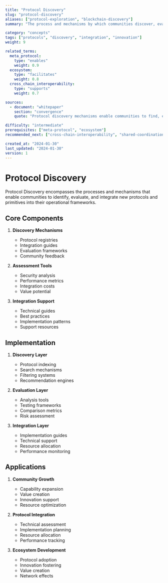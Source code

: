 ```yaml
---
title: "Protocol Discovery"
slug: "protocol-discovery"
aliases: ["protocol-exploration", "blockchain-discovery"]
summary: "The process and mechanisms by which communities discover, evaluate, and integrate new protocols and primitives into their operations."

category: "concepts"
tags: ["protocols", "discovery", "integration", "innovation"]
weight: 9

related_terms:
  meta_protocol:
    type: "enables"
    weight: 0.9
  ecosystem:
    type: "facilitates"
    weight: 0.8
  cross_chain_interoperability:
    type: "supports"
    weight: 0.7

sources:
  - document: "whitepaper"
    section: "convergence"
    quote: "Protocol discovery mechanisms enable communities to find, evaluate, and integrate new protocols and primitives that enhance their capabilities and value creation potential."

difficulty: "intermediate"
prerequisites: ["meta-protocol", "ecosystem"]
recommended_next: ["cross-chain-interoperability", "shared-coordination-resources"]

created_at: "2024-01-30"
last_updated: "2024-01-30"
version: 1
---
```


# Protocol Discovery

Protocol Discovery encompasses the processes and mechanisms that enable communities to identify, evaluate, and integrate new protocols and primitives into their operational frameworks.

## Core Components

1. **Discovery Mechanisms**
   - Protocol registries
   - Integration guides
   - Evaluation frameworks
   - Community feedback

2. **Assessment Tools**
   - Security analysis
   - Performance metrics
   - Integration costs
   - Value potential

3. **Integration Support**
   - Technical guides
   - Best practices
   - Implementation patterns
   - Support resources

## Implementation

1. **Discovery Layer**
   - Protocol indexing
   - Search mechanisms
   - Filtering systems
   - Recommendation engines

2. **Evaluation Layer**
   - Analysis tools
   - Testing frameworks
   - Comparison metrics
   - Risk assessment

3. **Integration Layer**
   - Implementation guides
   - Technical support
   - Resource allocation
   - Performance monitoring

## Applications

1. **Community Growth**
   - Capability expansion
   - Value creation
   - Innovation support
   - Resource optimization

2. **Protocol Integration**
   - Technical assessment
   - Implementation planning
   - Resource allocation
   - Performance tracking

3. **Ecosystem Development**
   - Protocol adoption
   - Innovation fostering
   - Value creation
   - Network effects 